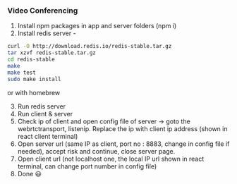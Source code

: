 ### Video Conferencing
 1. Install npm packages in app and server folders (npm i)
 2. Install redis server - 
 ```bash
 curl -O http://download.redis.io/redis-stable.tar.gz
 tar xzvf redis-stable.tar.gz
 cd redis-stable
 make
 make test
 sudo make install
```
or with homebrew  


 3. Run redis server 
 4. Run client & server
 5. Check ip of client and open config file of server -> goto the webrtctransport, listenip. Replace the ip with client ip address (shown in react client terminal)
 6. Open server url (same IP as client, port no : 8883, change in config file if needed), accept risk and continue, close server page.
 7. Open client url (not localhost one, the local IP url shown in react terminal, can change port number in config file)
 8. Done :smiley:
